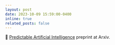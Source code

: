 ```yaml
---
layout: post
date: 2023-10-09 15:59:00-0400
inline: true
related_posts: false
---
```


📜 [Predictable Artificial Intelligence](https://arxiv.org/abs/2310.06167) preprint at Arxiv.


